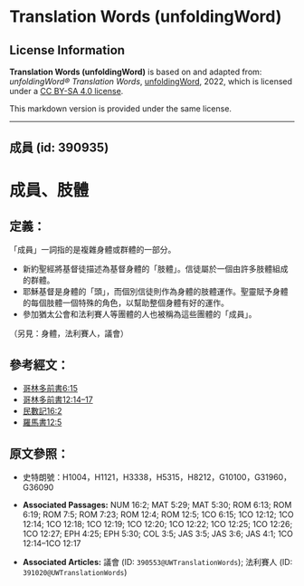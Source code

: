 # Translation Words (unfoldingWord)

## License Information

**Translation Words (unfoldingWord)** is based on and adapted from: _unfoldingWord® Translation Words_, [unfoldingWord](https://unfoldingword.org/utw), 2022, which is licensed under a [CC BY-SA 4.0 license](https://creativecommons.org/licenses/by-sa/4.0/legalcode.en).

This markdown version is provided under the same license.



--------------------------------

## 成員 (id: 390935)

成員、肢體
=====

定義：
---

「成員」一詞指的是複雜身體或群體的一部分。

* 新約聖經將基督徒描述為基督身體的「肢體」。信徒屬於一個由許多肢體組成的群體。
* 耶穌基督是身體的「頭」，而個別信徒則作為身體的肢體運作。聖靈賦予身體的每個肢體一個特殊的角色，以幫助整個身體有好的運作。
* 參加猶太公會和法利賽人等團體的人也被稱為這些團體的「成員」。

（另見：身體，法利賽人，議會）

參考經文：
-----

* [哥林多前書6:15](https://ref.ly/1Cor6:15)
* [哥林多前書12:14–17](https://ref.ly/1Cor12:14-1Cor12:17)
* [民數記16:2](https://ref.ly/Num16:2)
* [羅馬書12:5](https://ref.ly/Rom12:5)

原文參照：
-----

* 史特朗號：H1004，H1121，H3338，H5315，H8212，G10100，G31960，G36090

* **Associated Passages:** NUM 16:2; MAT 5:29; MAT 5:30; ROM 6:13; ROM 6:19; ROM 7:5; ROM 7:23; ROM 12:4; ROM 12:5; 1CO 6:15; 1CO 12:12; 1CO 12:14; 1CO 12:18; 1CO 12:19; 1CO 12:20; 1CO 12:22; 1CO 12:25; 1CO 12:26; 1CO 12:27; EPH 4:25; EPH 5:30; COL 3:5; JAS 3:5; JAS 3:6; JAS 4:1; 1CO 12:14–1CO 12:17
* **Associated Articles:** 議會 (ID: `390553@UWTranslationWords`); 法利賽人 (ID: `391020@UWTranslationWords`)

